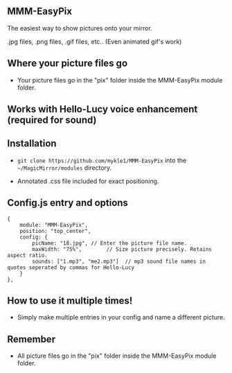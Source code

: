 ## MMM-EasyPix

The easiest way to show pictures onto your mirror.

.jpg files, .png files, .gif files, etc..  (Even animated gif's work)

## Where your picture files go

* Your picture files go in the "pix" folder inside the MMM-EasyPix module folder.

## Works with Hello-Lucy voice enhancement (required for sound)

## Installation

* `git clone https://github.com/mykle1/MMM-EasyPix` into the `~/MagicMirror/modules` directory.

* Annotated .css file included for exact positioning.

## Config.js entry and options

    {
        module: "MMM-EasyPix",
		position: "top_center",
		config: {
			picName: "18.jpg", // Enter the picture file name.
			maxWidth: "75%",        // Size picture precisely. Retains aspect ratio.
			sounds: ["1.mp3", "me2.mp3"]  // mp3 sound file names in quotes seperated by commas for Hello-Lucy
		}
	},
	
## How to use it multiple times!

* Simply make multiple entries in your config and name a different picture.

## Remember

* All picture files go in the "pix" folder inside the MMM-EasyPix module folder.
